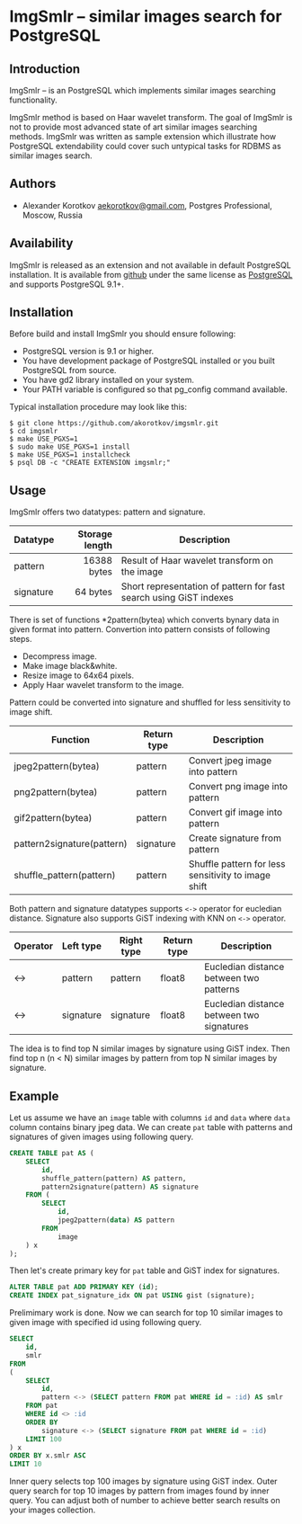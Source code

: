ImgSmlr – similar images search for PostgreSQL
==============================================

Introduction
------------

ImgSmlr – is an PostgreSQL which implements similar images searching
functionality.

ImgSmlr method is based on Haar wavelet transform. The goal of ImgSmlr is not
to provide most advanced state of art similar images searching methods. ImgSmlr
was written as sample extension which illustrate how PostgreSQL extendability
could cover such untypical tasks for RDBMS as similar images search.

Authors
-------

 * Alexander Korotkov <aekorotkov@gmail.com>, Postgres Professional, Moscow, Russia

Availability
------------

ImgSmlr is released as an extension and not available in default PostgreSQL
installation. It is available from
[github](https://github.com/akorotkov/imgsmlr)
under the same license as
[PostgreSQL](http://www.postgresql.org/about/licence/)
and supports PostgreSQL 9.1+.

Installation
------------

Before build and install ImgSmlr you should ensure following:
    
 * PostgreSQL version is 9.1 or higher.
 * You have development package of PostgreSQL installed or you built
   PostgreSQL from source.
 * You have gd2 library installed on your system.
 * Your PATH variable is configured so that pg\_config command available.
    
Typical installation procedure may look like this:
    
    $ git clone https://github.com/akorotkov/imgsmlr.git
    $ cd imgsmlr
    $ make USE_PGXS=1
    $ sudo make USE_PGXS=1 install
    $ make USE_PGXS=1 installcheck
    $ psql DB -c "CREATE EXTENSION imgsmlr;"

Usage
-----

ImgSmlr offers two datatypes: pattern and signature.

| Datatype  | Storage length |                              Description                           |
| --------- |--------------: | ------------------------------------------------------------------ |
| pattern   | 16388 bytes    | Result of Haar wavelet transform on the image                      |
| signature | 64 bytes       | Short representation of pattern for fast search using GiST indexes |

There is set of functions *2pattern(bytea) which converts bynary data in given format into pattern. Convertion into pattern consists of following steps.

 * Decompress image.
 * Make image black&white.
 * Resize image to 64x64 pixels.
 * Apply Haar wavelet transform to the image.

Pattern could be converted into signature and shuffled for less sensitivity to image shift.

|          Function          | Return type |                      Description                    |
| -------------------------- |-------------| --------------------------------------------------- |
| jpeg2pattern(bytea)        | pattern     | Convert jpeg image into pattern                     |
| png2pattern(bytea)         | pattern     | Convert png image into pattern                      |
| gif2pattern(bytea)         | pattern     | Convert gif image into pattern                      |
| pattern2signature(pattern) | signature   | Create signature from pattern                       |
| shuffle_pattern(pattern)   | pattern     | Shuffle pattern for less sensitivity to image shift |

Both pattern and signature datatypes supports `<->` operator for eucledian distance. Signature also supports GiST indexing with KNN on `<->` operator.

| Operator | Left type | Right type | Return type |                Description                |
| -------- |-----------| ---------- | ----------- | ----------------------------------------- |
| <->      | pattern   | pattern    | float8      | Eucledian distance between two patterns   |
| <->      | signature | signature  | float8      | Eucledian distance between two signatures |

The idea is to find top N similar images by signature using GiST index. Then find top n (n < N) similar images by pattern from top N similar images by signature.

Example
-------

Let us assume we have an `image` table with columns `id` and `data` where `data` column contains binary jpeg data. We can create `pat` table with patterns and signatures of given images using following query.

```sql
CREATE TABLE pat AS (
	SELECT
		id,
		shuffle_pattern(pattern) AS pattern, 
		pattern2signature(pattern) AS signature 
	FROM (
		SELECT 
			id, 
			jpeg2pattern(data) AS pattern 
		FROM 
			image
	) x 
);
```

Then let's create primary key for `pat` table and GiST index for signatures.

```sql
ALTER TABLE pat ADD PRIMARY KEY (id);
CREATE INDEX pat_signature_idx ON pat USING gist (signature);
```

Prelimimary work is done. Now we can search for top 10  similar images to given image with specified id using following query.

```sql
SELECT
	id,
	smlr
FROM
(
	SELECT
		id,
		pattern <-> (SELECT pattern FROM pat WHERE id = :id) AS smlr
	FROM pat
	WHERE id <> :id
	ORDER BY
		signature <-> (SELECT signature FROM pat WHERE id = :id)
	LIMIT 100
) x
ORDER BY x.smlr ASC 
LIMIT 10
```

Inner query selects top 100 images by signature using GiST index. Outer query search for top 10 images by pattern from images found by inner query. You can adjust both of number to achieve better search results on your images collection.
